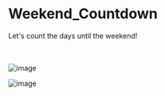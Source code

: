 # Weekend_Countdown
Let's count the days until the weekend!
<br>
<br>
<br>

![image](https://user-images.githubusercontent.com/42450397/130474202-ea55c845-a3f5-4e70-9211-f7c300ec446b.png)

![image](https://user-images.githubusercontent.com/42450397/130474032-8d621b13-36d8-4aa2-8f1f-100063eaedaf.png)

